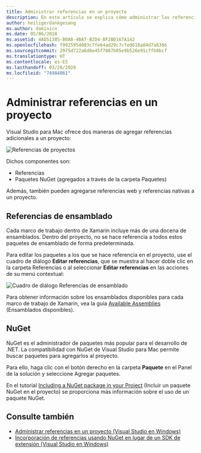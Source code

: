 ```yaml
---
title: Administrar referencias en un proyecto
description: En este artículo se explica cómo administrar las referencias en un proyecto en Visual Studio para Mac
author: heiligerdankgesang
ms.author: dominicn
ms.date: 05/06/2018
ms.assetid: 4AD51385-B0A8-4BA7-B2D4-BF2BD167A142
ms.openlocfilehash: f9925954083c7fe64ad29c7cfed618a84d7a6386
ms.sourcegitcommit: 2975d722a6d6e45f7887b05e9b526e91cffb0bcf
ms.translationtype: HT
ms.contentlocale: es-ES
ms.lasthandoff: 03/20/2020
ms.locfileid: "74984861"
---
```

# <a name="managing-references-in-a-project"></a>Administrar referencias en un proyecto

Visual Studio para Mac ofrece dos maneras de agregar referencias adicionales a un proyecto:

![Referencias de proyectos](media/projects-and-solutions-image10.png)

Dichos componentes son:

* Referencias
* Paquetes NuGet (agregados a través de la carpeta Paquetes)

Además, también pueden agregarse referencias web y referencias nativas a un proyecto.

## <a name="assembly-references"></a>Referencias de ensamblado

Cada marco de trabajo dentro de Xamarin incluye más de una docena de ensamblados. Dentro del proyecto, no se hace referencia a todos estos paquetes de ensamblado de forma predeterminada.

Para editar los paquetes a los que se hace referencia en el proyecto, use el cuadro de diálogo **Editar referencias**, que se muestra al hacer doble clic en la carpeta Referencias o al seleccionar **Editar referencias** en las acciones de su menú contextual:

![Cuadro de diálogo Referencias de ensamblado](media/projects-and-solutions-image11.png)

Para obtener información sobre los ensamblados disponibles para cada marco de trabajo de Xamarin, vea la guía [Available Assemblies](https://developer.xamarin.com/guides/cross-platform/advanced/available-assemblies/) (Ensamblados disponibles).

## <a name="nuget"></a>NuGet

NuGet es el administrador de paquetes más popular para el desarrollo de .NET. La compatibilidad con NuGet de Visual Studio para Mac permite buscar paquetes para agregarlos al proyecto.

Para ello, haga clic con el botón derecho en la carpeta **Paquete** en el Panel de la solución y seleccione Agregar paquetes.

En el tutorial [Including a NuGet package in your Project](nuget-walkthrough.md) (Incluir un paquete NuGet en el proyecto) se proporciona más información sobre el uso de un paquete NuGet.

## <a name="see-also"></a>Consulte también

- [Administrar referencias en un proyecto (Visual Studio en Windows)](/visualstudio/ide/managing-references-in-a-project)
- [Incorporación de referencias usando NuGet en lugar de un SDK de extensión (Visual Studio en Windows)](/visualstudio/ide/adding-references-using-nuget-versus-an-extension-sdk)